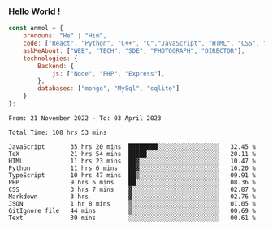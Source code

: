 ### Hello World !
```javascript
const anmol = {
    pronouns: "He" | "Him",
    code: ["React", "Python", "C++", "C","JavaScript", "HTML", "CSS", "PHP"],
    askMeAbout: ["WEB", "TECH", "SDE", "PHOTOGRAPH", "DIRECTOR"],
    technologies: {
        Backend: {
            js: ["Node", "PHP", "Express"],
        },
        databases: ["mongo", "MySql", "sqlite"]
    }
};
```
<!--START_SECTION:waka-->

```text
From: 21 November 2022 - To: 03 April 2023

Total Time: 108 hrs 53 mins

JavaScript       35 hrs 20 mins  ████████░░░░░░░░░░░░░░░░░   32.45 %
TeX              21 hrs 54 mins  █████░░░░░░░░░░░░░░░░░░░░   20.11 %
HTML             11 hrs 23 mins  ██▓░░░░░░░░░░░░░░░░░░░░░░   10.47 %
Python           11 hrs 6 mins   ██▓░░░░░░░░░░░░░░░░░░░░░░   10.20 %
TypeScript       10 hrs 47 mins  ██▒░░░░░░░░░░░░░░░░░░░░░░   09.91 %
PHP              9 hrs 6 mins    ██░░░░░░░░░░░░░░░░░░░░░░░   08.36 %
CSS              3 hrs 7 mins    ▓░░░░░░░░░░░░░░░░░░░░░░░░   02.87 %
Markdown         3 hrs           ▓░░░░░░░░░░░░░░░░░░░░░░░░   02.76 %
JSON             1 hr 8 mins     ▒░░░░░░░░░░░░░░░░░░░░░░░░   01.05 %
GitIgnore file   44 mins         ▒░░░░░░░░░░░░░░░░░░░░░░░░   00.69 %
Text             39 mins         ░░░░░░░░░░░░░░░░░░░░░░░░░   00.61 %
```

<!--END_SECTION:waka-->

<!--
**ShadowSkeleton/ShadowSkeleton** is a ✨ _special_ ✨ repository because its `README.md` (this file) appears on your GitHub profile.

Here are some ideas to get you started:

- 🔭 I’m currently working on ...
- 🌱 I’m currently learning ...
- 👯 I’m looking to collaborate on ...
- 🤔 I’m looking for help with ...
- 💬 Ask me about ...
- 📫 How to reach me: ...
- 😄 Pronouns: ...
- ⚡ Fun fact: ...
-->
